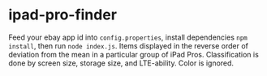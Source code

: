 # ipad-pro-finder

Feed your ebay app id into `config.properties`, install dependencies `npm install`, then run `node index.js`. Items displayed in the reverse order of deviation from the mean in a particular group of iPad Pros. Classification is done by screen size, storage size, and LTE-ability. Color is ignored.
